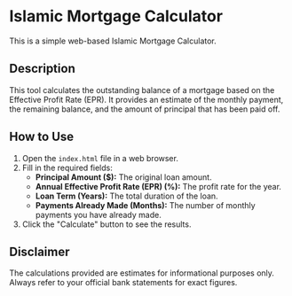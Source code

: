 # Islamic Mortgage Calculator

This is a simple web-based Islamic Mortgage Calculator.

## Description

This tool calculates the outstanding balance of a mortgage based on the Effective Profit Rate (EPR). It provides an estimate of the monthly payment, the remaining balance, and the amount of principal that has been paid off.

## How to Use

1.  Open the `index.html` file in a web browser.
2.  Fill in the required fields:
    *   **Principal Amount ($):** The original loan amount.
    *   **Annual Effective Profit Rate (EPR) (%):** The profit rate for the year.
    *   **Loan Term (Years):** The total duration of the loan.
    *   **Payments Already Made (Months):** The number of monthly payments you have already made.
3.  Click the "Calculate" button to see the results.

## Disclaimer

The calculations provided are estimates for informational purposes only. Always refer to your official bank statements for exact figures.
